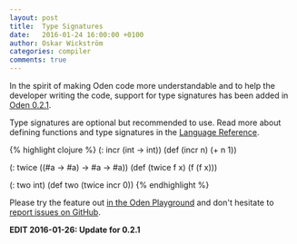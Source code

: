 ```yaml
---
layout: post
title:  Type Signatures
date:   2016-01-24 16:00:00 +0100
author: Oskar Wickström
categories: compiler
comments: true
---
```


In the spirit of making Oden code more understandable and to help the developer
writing the code, support for type signatures has been added in [Oden
0.2.1](https://github.com/oden-lang/oden/releases/tag/0.2.1).

Type signatures are optional but recommended to use. Read more about defining
functions and type signatures in the [Language
Reference](/user-guide/language-reference/forms.html#functions).

{% highlight clojure %}
(: incr (int -> int))
(def (incr n) (+ n 1))

(: twice ((#a -> #a) -> #a -> #a))
(def (twice f x) (f (f x)))

(: two int)
(def two (twice incr 0))
{% endhighlight %}

Please try the feature out [in the Oden
Playground](http://playground.oden-lang.org/) and don't hesitate to [report
issues on GitHub](https://github.com/oden-lang/oden/issues).

**EDIT 2016-01-26: Update for 0.2.1**

